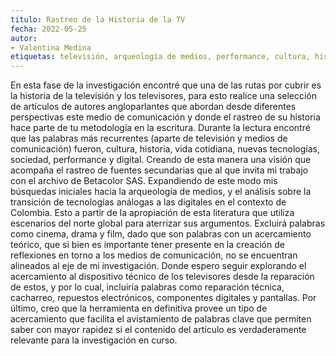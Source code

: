 ```yaml
---
titulo: Rastreo de la Historia de la TV
fecha: 2022-05-25
autor: 
- Valentina Medina
etiquetas: televisión, arqueología de medios, performance, cultura, historia 
---
```


 
En esta fase de la investigación encontré que una de las rutas por cubrir es la historia de la televisión y los televisores, para esto realice una selección de artículos de autores angloparlantes que abordan desde diferentes perspectivas este medio de comunicación y donde el rastreo de su historia hace parte de tu metodología en la escritura. 
Durante la lectura encontré que las palabras más recurrentes (aparte de televisión y medios de comunicación) fueron, cultura, historia, vida cotidiana, nuevas tecnologías, sociedad, performance y digital. Creando de esta manera una visión que acompaña el rastreo de fuentes secundarias que al que invita mi trabajo con el archivo de Betacolor SAS. Expandiendo de este modo mis búsquedas iniciales hacia la arqueología de medios, y el análisis sobre la transición de tecnologías análogas a las digitales en el contexto de Colombia. Esto a partir de la apropiación de esta literatura que utiliza escenarios del norte global para aterrizar sus argumentos. 
Excluirá palabras como cinema, drama y film, dado que son palabras con un acercamiento teórico, que si bien es importante tener presente en la creación de reflexiones en torno a los medios de comunicación, no se encuentran alineados al eje de mi investigación. Donde espero seguir explorando el acercamiento al dispositivo técnico de los televisores desde la reparación de estos, y por lo cual, incluiría palabras como reparación técnica, cacharreo, repuestos electrónicos, componentes digitales y pantallas. 
Por último, creo que la herramienta en definitiva provee un tipo de acercamiento que facilita el avistamiento de palabras clave que permiten saber con mayor rapidez si el contenido del artículo es verdaderamente relevante para la investigación en curso. 
